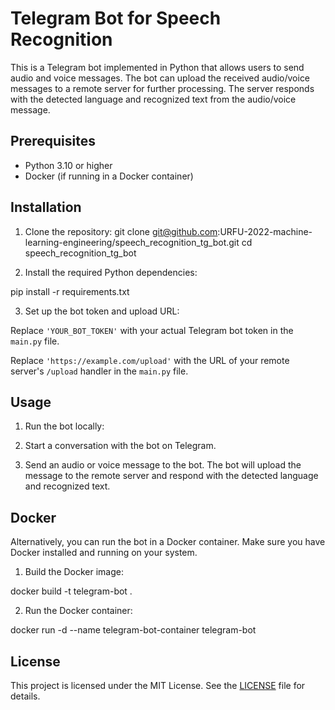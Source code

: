 # Telegram Bot for Speech Recognition

This is a Telegram bot implemented in Python that allows users to send audio and voice messages. The bot can upload the received audio/voice messages to a remote server for further processing. The server responds with the detected language and recognized text from the audio/voice message.

## Prerequisites

- Python 3.10 or higher
- Docker (if running in a Docker container)

## Installation

1. Clone the repository:
git clone git@github.com:URFU-2022-machine-learning-engineering/speech_recognition_tg_bot.git
cd speech_recognition_tg_bot


2. Install the required Python dependencies:

pip install -r requirements.txt


3. Set up the bot token and upload URL:

Replace `'YOUR_BOT_TOKEN'` with your actual Telegram bot token in the `main.py` file.

Replace `'https://example.com/upload'` with the URL of your remote server's `/upload` handler in the `main.py` file.

## Usage

1. Run the bot locally:


2. Start a conversation with the bot on Telegram.

3. Send an audio or voice message to the bot. The bot will upload the message to the remote server and respond with the detected language and recognized text.

## Docker

Alternatively, you can run the bot in a Docker container. Make sure you have Docker installed and running on your system.

1. Build the Docker image:

docker build -t telegram-bot .


2. Run the Docker container:

docker run -d --name telegram-bot-container telegram-bot


## License

This project is licensed under the MIT License. See the [LICENSE](LICENSE) file for details.
